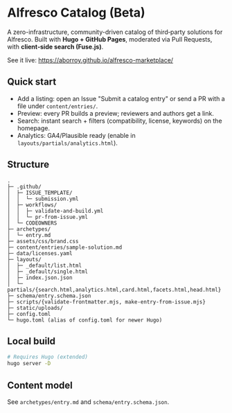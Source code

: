 # Alfresco Catalog (Beta)

A zero-infrastructure, community-driven catalog of third‑party solutions for Alfresco.
Built with **Hugo + GitHub Pages**, moderated via Pull Requests, with **client‑side search (Fuse.js)**.

See it live: https://aborroy.github.io/alfresco-marketplace/

## Quick start
- Add a listing: open an Issue "Submit a catalog entry" or send a PR with a file under `content/entries/`.
- Preview: every PR builds a preview; reviewers and authors get a link.
- Search: instant search + filters (compatibility, license, keywords) on the homepage.
- Analytics: GA4/Plausible ready (enable in `layouts/partials/analytics.html`).

## Structure
```
.
├─ .github/
│  ├─ ISSUE_TEMPLATE/
│  │  └─ submission.yml
│  ├─ workflows/
│  │  ├─ validate-and-build.yml
│  │  └─ pr-from-issue.yml
│  └─ CODEOWNERS
├─ archetypes/
│  └─ entry.md
├─ assets/css/brand.css
├─ content/entries/sample-solution.md
├─ data/licenses.yaml
├─ layouts/
│  ├─ _default/list.html
│  ├─ _default/single.html
│  ├─ index.json.json
│  └─ partials/{search.html,analytics.html,card.html,facets.html,head.html}
├─ schema/entry.schema.json
├─ scripts/{validate-frontmatter.mjs, make-entry-from-issue.mjs}
├─ static/uploads/
├─ config.toml
└─ hugo.toml (alias of config.toml for newer Hugo)
```

## Local build
```bash
# Requires Hugo (extended)
hugo server -D
```

## Content model
See `archetypes/entry.md` and `schema/entry.schema.json`.
